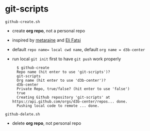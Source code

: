 # git-scripts

`github-create.sh`

- create **org repo**, not a personal repo

- inspired by [metaraine](https://coderwall.com/p/mnwcog/create-new-github-repo-from-command-line) and [Eli Fatsi](https://www.viget.com/articles/create-a-github-repo-from-the-command-line)

- default `repo name= local cwd name`, default `org name = d3b-center`

- run local `git init` first to have  `git push` work properly

  ```shell
    $ github-create
    Repo name (hit enter to use 'git-scripts')?
    git-scripts
    Org name (hit enter to use 'd3b-center')?
    d3b-center
    Private Repo, true/false? (hit enter to use 'false')
    true
    Creating Github repository 'git-scripts' at https://api.github.com/orgs/d3b-center/repos... done.
    Pushing local code to remote ... done.
  ```


`github-delete.sh`

- delete **org repo**, not personal repo
